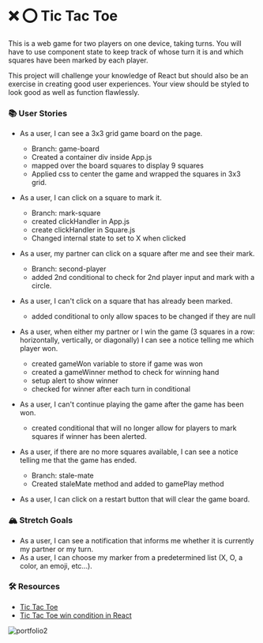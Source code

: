 # ❌ ⭕️ Tic Tac Toe

This is a web game for two players on one device, taking turns. You will have to use component state to keep track of whose turn it is and which squares have been marked by each player.

This project will challenge your knowledge of React but should also be an exercise in creating good user experiences. Your view should be styled to look good as well as function flawlessly.

### 📚 User Stories
- As a user, I can see a 3x3 grid game board on the page.
    - Branch: game-board
    - Created a container div inside App.js
    - mapped over the board squares to display 9 squares 
    - Applied css to center the game and wrapped the squares in 3x3 grid.

- As a user, I can click on a square to mark it.
    - Branch: mark-square
    - created clickHandler in App.js
    - create clickHandler in Square.js
    - Changed internal state to set to X when clicked
    
- As a user, my partner can click on a square after me and see their mark.
  - Branch: second-player
  - added 2nd conditional to check for 2nd player input and mark with a circle.
  
- As a user, I can't click on a square that has already been marked.
  - added conditional to only allow spaces to be changed if they are null
  
- As a user, when either my partner or I win the game (3 squares in a row: horizontally, vertically, or diagonally) I can see a notice telling me which player won.
  - created gameWon variable to store if game was won
  - created a gameWinner method to check for winning hand
  - setup alert to show winner
  - checked for winner after each turn in conditional

- As a user, I can't continue playing the game after the game has been won.
  - created conditional that will no longer allow for players to mark squares if winner has been alerted.
  
- As a user, if there are no more squares available, I can see a notice telling me that the game has ended.
  - Branch: stale-mate
  - Created staleMate method and added to gamePlay method
  
- As a user, I can click on a restart button that will clear the game board.

### 🏔 Stretch Goals
- As a user, I can see a notification that informs me whether it is currently my partner or my turn.
- As a user, I can choose my marker from a predetermined list (X, O, a color, an emoji, etc...).

### 🛠 Resources
- [Tic Tac Toe](https://en.wikipedia.org/wiki/Tic-tac-toe)
- [Tic Tac Toe win condition in React](https://forum.freecodecamp.org/t/need-help-understanding-react-tic-tac-toe-winner-function/137840)

![portfolio2](https://user-images.githubusercontent.com/104322947/211173274-e0d37469-d08f-4375-8af2-23a861fe5783.jpg)

